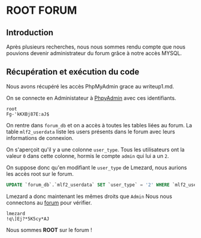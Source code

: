 # ROOT FORUM
## Introduction
Après plusieurs recherches, nous nous sommes rendu compte que nous pouvions devenir administrateur du forum grâce à notre accès MYSQL.

## Récupération et exécution du code
Nous avons récupéré les accès PhpMyAdmin grace au writeup1.md.

On se connecte en Administateur à [PhpyAdmin](https://192.168.56.101/phpmyadmin/) avec ces identifiants.
```
root
Fg-'kKXBj87E:aJ$
```
On rentre dans `forum_db` et on a accès à toutes les tables liées au forum.
La table `mlf2_userdata` liste les users présents dans le forum avec leurs informations de connexion.

On s'aperçoit qu'il y a une colonne `user_type`. Tous les utilisateurs ont la valeur `0` dans cette colonne, hormis le compte `admin` qui lui a un `2`.

On suppose donc qu'en modifiant le `user_type` de Lmezard, nous aurions les accès root sur le forum.  
```SQL
UPDATE `forum_db`.`mlf2_userdata` SET `user_type` = '2' WHERE `mlf2_userdata`.`user_name` = 'lmezard';
```
Lmezard a donc maintenant les mêmes droits que `Admin`
Nous nous connectons au [forum](https://192.168.56.101/forum/index.php?mode=login) pour vérifier.

```
lmezard
!q\]Ej?*5K5cy*AJ
```
Nous sommes **ROOT** sur le forum !
